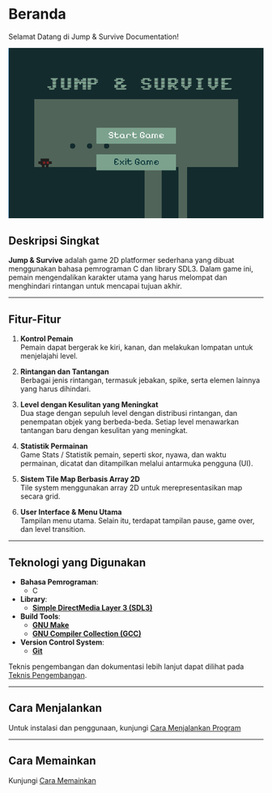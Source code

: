 # Beranda

Selamat Datang di Jump & Survive Documentation!

![1742751997051](image/index/1742751997051.png)

## Deskripsi Singkat

**Jump & Survive** adalah game 2D platformer sederhana yang dibuat menggunakan bahasa pemrograman C dan library SDL3. Dalam game ini, pemain mengendalikan karakter utama yang harus melompat dan menghindari rintangan untuk mencapai tujuan akhir.

---

## Fitur-Fitur

1. **Kontrol Pemain**  
   Pemain dapat bergerak ke kiri, kanan, dan melakukan lompatan untuk menjelajahi level.

2. **Rintangan dan Tantangan**  
   Berbagai jenis rintangan, termasuk jebakan, spike, serta elemen lainnya yang harus dihindari.

3. **Level dengan Kesulitan yang Meningkat**  
   Dua stage dengan sepuluh level dengan distribusi rintangan, dan penempatan objek yang berbeda-beda. Setiap level menawarkan tantangan baru dengan kesulitan yang meningkat.

4. **Statistik Permainan**  
   Game Stats / Statistik pemain, seperti skor, nyawa, dan waktu permainan, dicatat dan ditampilkan melalui antarmuka pengguna (UI).

5. **Sistem Tile Map Berbasis Array 2D**  
   Tile system menggunakan array 2D untuk merepresentasikan map secara grid.

6. **User Interface & Menu Utama**  
   Tampilan menu utama. Selain itu, terdapat tampilan pause, game over, dan level transition.

---

## Teknologi yang Digunakan

- **Bahasa Pemrograman**:
    - C
- **Library**:
    - [**Simple DirectMedia Layer 3 (SDL3)**](https://wiki.libsdl.org/SDL3/FrontPage)
- **Build Tools**:
    - [**GNU Make**](https://www.gnu.org/software/make/)
    - [**GNU Compiler Collection (GCC)**](https://packages.msys2.org/packages/mingw-w64-x86_64-gcc)
- **Version Control System**:
    - [**Git**](https://git-scm.com/)

Teknis pengembangan dan dokumentasi lebih lanjut dapat dilihat pada [Teknis Pengembangan](./development/index.md).

---

## Cara Menjalankan

Untuk instalasi dan penggunaan, kunjungi [Cara Menjalankan Program](./usage.md)

---

## Cara Memainkan

Kunjungi [Cara Memainkan](./how-to-play.md)
